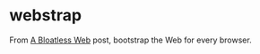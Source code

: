 # webstrap

From [A Bloatless Web](https://medium.com/@WebReflection/a-bloatless-web-d4f811c7991b) post, 
bootstrap the Web for every browser.
